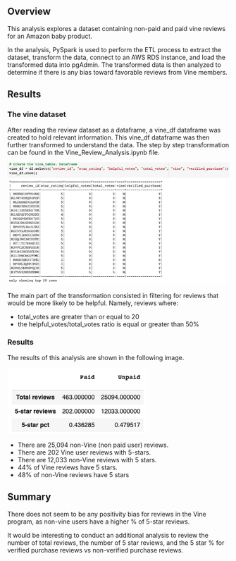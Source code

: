 ## Overview

This analysis explores a dataset containing non-paid and paid vine reviews for an Amazon baby product.

In the analysis, PySpark is used to perform the ETL process to extract the dataset, transform the data, connect to an AWS RDS instance, and load the transformed data into pgAdmin. The transformed data is then analyzed to determine if there is any bias toward favorable reviews from Vine members.

## Results

### The vine dataset

After reading the review dataset as a dataframe, a vine_df dataframe was created to hold relevant information. This vine_df dataframe was then further transformed to understand the data. The step by step transformation can be found in the Vine_Review_Analysis.ipynb file.

<img src="Images/vine_df.png">

The main part of the transformation consisted in filtering for reviews that would be more likely to be helpful. Namely, reviews where:

- total_votes are greater than or equal to 20
- the helpful_votes/total_votes ratio is equal or greater than 50%

### Results

The results of this analysis are shown in the following image.

<img src="Images/paid_unpaid_results.png">

- There are 25,094 non-Vine (non paid user) reviews.
- There are 202 Vine user reviews with 5-stars.
- There are 12,033 non-Vine reviews with 5 stars.
- 44% of Vine reviews have 5 stars.
- 48% of non-Vine reviews have 5 stars

## Summary

There does not seem to be any positivity bias for reviews in the Vine program, as non-vine users have a higher % of 5-star reviews.

It would be interesting to conduct an additional analysis to review the number of total reviews, the number of 5 star reviews, and the 5 star % for verified purchase reviews vs non-verified purchase reviews.

